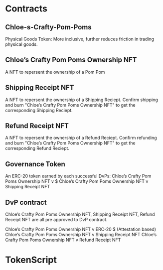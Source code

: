 # Contracts

## Chloe-s-Crafty-Pom-Poms
Physical Goods Token: More inclusive, further reduces friction in trading physical goods.

## Chloe’s Crafty Pom Poms Ownership NFT
A NFT to repersent the ownership of a Pom Pom 

## Shipping Receipt NFT
A NFT to repersent the ownership of a Shipping Reciept. 
Confirm shipping and burn "Chloe’s Crafty Pom Poms Ownership NFT" to get the corresponding Shipping Reciept.    

## Refund Receipt NFT
A NFT to repersent the ownership of a Refund Reciept. 
Confirm refunding and burn "Chloe’s Crafty Pom Poms Ownership NFT" to get the corresponding Refund Reciept.    

## Governance Token
An ERC-20 token earned by each successful DvPs:
Chloe’s Crafty Pom Poms Ownership NFT v $
Chloe’s Crafty Pom Poms Ownership NFT v Shipping Receipt NFT

## DvP contract
Chloe’s Crafty Pom Poms Ownership NFT, Shipping Receipt NFT, Refund Receipt NFT are all pre approved to DvP contract.

Chloe’s Crafty Pom Poms Ownership NFT v ERC-20 $ (Attestation based)
Chloe’s Crafty Pom Poms Ownership NFT v Shipping Receipt NFT
Chloe’s Crafty Pom Poms Ownership NFT v Refund Receipt NFT


# TokenScript
